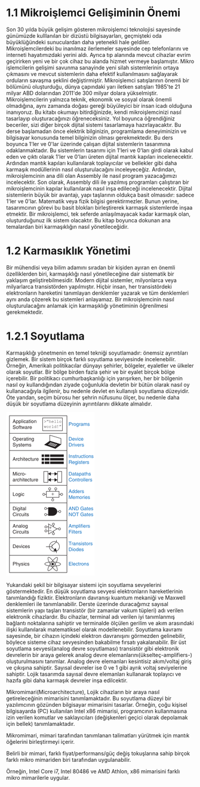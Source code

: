 
# 1.1 Mikroişlemci Gelişiminin Önemi
Son 30 yılda büyük gelişim gösteren mikroişlemci teknolojisi sayesinde günümüzde kulllanılan bir dizüstü bilgisayarları, geçmişteki oda büyüklüğündeki sunuculardan daha yetenekli hale geldiler. Mikroişlemcilerdeki bu inanılmaz ilerlemeler sayesinde cep telefonlarını ve interneti hayatımızdaki yerini aldı. Ayrıca tıp alanında mevcut cihazlar evrim geçirirken yeni ve bir çok cihaz bu alanda hizmet vermeye başlamıştır. Mikro işlemcilerin gelişimi savunma sanayinde yeni silah sistemlerinin ortaya çıkmasını ve mevcut sistemlerin daha efektif kullanılmasını sağlayarak orduların savaşma şeklini değiştirmiştir. Mikroişlemci satışlarının önemli bir bölümünü oluşturduğu, dünya çapındaki yarı iletken satışları 1985'te 21 milyar ABD dolarından 2011'de 300 milyar dolara yükselmiştir. Mikroişlemcilerin yalnızca teknik, ekonomik ve sosyal olarak önemli olmadığına, aynı zamanda doğası gereği büyüleyici bir insan icadı olduğuna inanıyoruz. Bu kitabı okumayı bitirdiğinizde, kendi mikroişlemcinizi nasıl tasarlayıp oluşturacağınızı öğreneceksiniz. Yol boyunca öğrendiğiniz beceriler, sizi diğer birçok dijital sistemi tasarlamaya hazırlayacaktır.
Bu derse başlamadan önce elektrik bilginizin, programlama deneyiminizin ve bilgisayar konusunda temel bilginizin olması gerekmektedir. Bu ders boyunca 1'ler ve 0'lar üzerinde çalışan dijital sistemlerin tasarımına odaklanmaktadır. Bu sistemlerin tasarımı için 1'leri ve 0'ları girdi olarak kabul eden ve çıktı olarak 1'ler ve 0'ları üreten dijital mantık kapıları incelenecektir. Ardından mantık kapıları kullanılarak toplayıcılar ve bellekler gibi daha karmaşık modüllerinin nasıl oluşturulacağını inceleyeceğiz. Ardından, mikroişlemcinin ana dili olan Assembly ile nasıl program yazacağımızı incelecektir. Son olarak, Assembly dili ile yazılmış programları çalıştıran bir mikroişlemcinin kapılar kullanılarak nasıl inşa edileceği incelenecektir.
Dijital sistemlerin büyük bir avantajı, yapı taşlarının oldukça basit olmasıdır: sadece 1'ler ve 0'lar. Matematik veya fizik bilgisi gerektirmezler. Bunun yerine, tasarımcının görevi bu basit blokları birleştirerek karmaşık sistemlerde inşaa etmektir. Bir mikroişlemci, tek seferde anlaşılmayacak kadar karmaşık olan, oluşturduğunuz ilk sistem olacaktır. Bu kitap boyunca dokunan ana temalardan biri karmaşıklığın nasıl yönetileceğidir.

# 1.2 Karmasıklık Yönetimi
Bir mühendisi veya bilim adamını sıradan bir kişiden ayıran en önemli özelliklerden biri, karmaşıklığı  nasıl yönetileceğine dair sistematik bir yaklaşım geliştirebilmesidir. Modern dijital sistemler, milyonlarca veya milyarlarca transistörden yapılmıştır. Hiçbir insan, her transistördeki elektronların hareketini tanımlayan denklemler yazarak ve tüm denklemleri aynı anda çözerek bu sistemleri anlayamaz. Bir mikroişlemcinin nasıl oluşturulacağını anlamak için karmaşıklığı yönetiminin öğrenilmesi gerekmektedir.

# 1.2.1 Soyutlama
Karmaşıklığı yönetmenin en temel tekniği soyutlamadır: önemsiz ayrıntıları gizlemek. Bir sistem birçok farklı soyutlama seviyesinde incelenebilir. Örneğin, Amerikalı politikacılar dünyayı şehirler, bölgeler, eyaletler ve ülkeler olarak soyutlar. Bir bölge birden fazla şehir ve bir eyalet birçok bölge içerebilir. Bir politikacı cumhurbaşkanlığı için yarışırken, her bir bölgenin nasıl oy kullandığından ziyade çoğunlukla devletin bir bütün olarak nasıl oy kullanacağıyla ilgilenir, bu nedenle devlet en kullanışlı soyutlama düzeyidir. Öte yandan, seçim bürosu her şehrin nüfusunu ölçer, bu nedenle daha düşük bir soyutlama düzeyinin ayrıntılarını dikkate almalıdır.

![soyutlamaTablosu](https://raw.githubusercontent.com/suhap/sayisaltasarim/master/resource/1.png)

Yukarıdaki şekil bir bilgisayar sistemi için soyutlama sevyelerini göstermektedir. En düşük soyutlama sevyesi elektronların hareketlerinin tanımlandığı fiziktir. Elektronların davranışı kuantum mekaniği ve Maxwell denklemleri ile tanımlanabilir. Derste üzerinde duracağımız sayısal sistemlerin yapı taşları transistör (bir zamanlar vakum tüpleri) adı verilen elektronik cihazlardır. Bu cihazlar, terminal adı verilen iyi tanımlanmış bağlantı noktalarına sahiptir ve terminalde ölçülen gerilim ve akım arasındaki ilişki kullanılarak matematiksel olarak modellenebilir. Soyutlama kavramı sayesinde, bir cihazın içindeki elektron davranışını görmezden gelinebilir, böylece sisteme cihaz sevyesinden bakabilme fırsatı yakalanabilir. Bir üst soyutlama sevyesi(analog devre soyutlaması) transistör gibi elektronik devrelerin bir araya gelerek analog devre elemanlarını(ükselteç-amplifiers-) oluşturulmasını tanımlar. Analog devre elemanları  kesintisiz akım/voltaj giriş ve çıkışına sahiptir. Sayısal devreler ise 0 ve 1 gibi ayrık voltaj seviyelerine sahiptir. Lojik tasarımda sayısal devre elemanları kullanarak toplayıcı ve hazıfa gibi daha karmaşık devreler inşa edilcektir.

Mikromimari(Microarchitecture), Lojik cihazların bir araya nasıl getireleceğinin mimarisini tanımlamaktadır. Bu soyutlama düzeyi bir yazılımcının gözünden bilgisayar mimarisini tasarlar. Örneğin, çoğu kişisel bilgisayarda (PC) kullanılan Intel x86 mimarisi, programcının kullanmasına izin verilen komutlar ve saklayıcıları (değişkenleri geçici olarak depolamak için bellek) tanımlamaktadır.

Mikromimari, mimari tarafından tanımlanan talimatları yürütmek için mantık öğelerini birleştirmeyi içerir.

Belirli bir mimari, farklı fiyat/performans/güç değiş tokuşlarına sahip birçok farklı mikro mimariden biri tarafından uygulanabilir.

Örneğin, Intel Core i7, Intel 80486 ve AMD Athlon, x86 mimarisini farklı mikro mimarilerle uygular.














